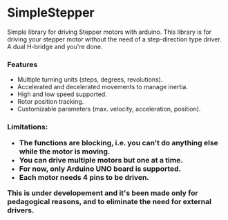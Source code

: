 SimpleStepper
=============

<p>Simple library for driving Stepper motors with arduino. This library is for driving your stepper motor without the need of a step-direction type driver. A dual H-bridge and you're done.</p>

<h3>Features</h3>
<p>
  <ul>
    <li>Multiple turning units (steps, degrees, revolutions).</li>
    <li>Accelerated and decelerated movements to manage inertia.</li>
    <li>High and low speed supported.</li>
    <li>Rotor position tracking.</li>
    <li>Customizable parameters (max. velocity, acceleration, position).</li>
  </ul>
</p>
<h3>Limitations:</h>
<p>
  <ul>
    <li>The functions are blocking, i.e. you can't do anything else while the motor is moving.</li>
    <li>You can drive multiple motors but one at a time.</li>
    <li>For now, only Arduino UNO board is supported.</li>
    <li>Each motor needs 4 pins to be driven.</li>
  </ul>
</p>
<p>This is under developement and it's been made only for pedagogical reasons, and to eliminate the need for external drivers.</p>
